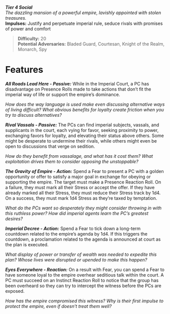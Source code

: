 ***Tier 4 Social***  
*The dazzling mansion of a powerful empire, lavishly appointed with stolen treasures.*  
**Impulses:** Justify and perpetuate imperial rule, seduce rivals with promises of power and comfort

> **Difficulty:** 20  
> **Potential Adversaries:** Bladed Guard, Courtesan, Knight of the Realm, Monarch, Spy

# Features

***All Roads Lead Here - Passive:*** While in the Imperial Court, a PC has disadvantage on Presence Rolls made to take actions that don’t fit the imperial way of life or support the empire’s dominance.

  *How does the way language is used make even discussing alternative ways of living difficult? What obvious benefits for loyalty create friction when you try to discuss alternatives?*

***Rival Vassals - Passive:*** The PCs can find imperial subjects, vassals, and supplicants in the court, each vying for favor, seeking proximity to power, exchanging favors for loyalty, and elevating their status above others. Some might be desperate to undermine their rivals, while others might even be open to discussions that verge on sedition.

  *How do they benefit from vassalage, and what has it cost them? What exploitation drives them to consider opposing the unstoppable?*

***The Gravity of Empire - Action:*** Spend a Fear to present a PC with a golden opportunity or offer to satisfy a major goal in exchange for obeying or supporting the empire. The target must make a Presence Reaction Roll. On a failure, they must mark all their Stress or accept the offer. If they have already marked all their Stress, they must reduce their Stress track by 1d4. On a success, they must mark 1d4 Stress as they’re taxed by temptation.

  *What do the PCs want so desperately they might consider throwing in with this ruthless power? How did imperial agents learn the PC’s greatest desires?*

***Imperial Decree - Action:*** Spend a Fear to tick down a long-term countdown related to the empire’s agenda by 1d4. If this triggers the countdown, a proclamation related to the agenda is announced at court as the plan is executed.

  *What display of power or transfer of wealth was needed to expedite this plan? Whose lives were disrupted or upended to make this happen?*

***Eyes Everywhere - Reaction:*** On a result with Fear, you can spend a Fear to have someone loyal to the empire overhear seditious talk within the court. A PC must succeed on an Instinct Reaction Roll to notice that the group has been overheard so they can try to intercept the witness before the PCs are exposed.

  *How has the empire compromised this witness? Why is their first impulse to protect the empire, even if doesn’t treat them well?*
